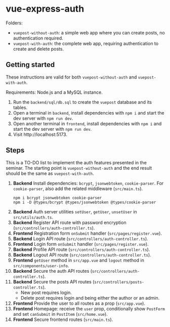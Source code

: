 # vue-express-auth

Folders:
- `vuepost-without-auth`: a simple web app where you can create posts, no authentication required.
- `vuepost-with-auth`: the complete web app, requiring authentication to create and delete posts.

## Getting started

These instructions are valid for both `vuepost-without-auth` and `vuepost-with-auth`.

Requirements: Node.js and a MySQL instance.

1. Run the `backend/sql/db.sql` to create the `vuepost` database and its tables.
2. Open a terminal in `backend`, install dependencies with `npm i` and start the dev server with `npm run dev`.
3. Open another terminal in `frontend`, install dependencies with `npm i` and start the dev server with `npm run dev`.
4. Visit http://localhost:5173.

## Steps

This is a TO-DO list to implement the auth features presented in the seminar. The starting point is `vuepost-without-auth` and the end result should be the same as `vuepost-with-auth`.

1. **Backend** Install dependencies: `bcrypt`, `jsonwebtoken`, `cookie-parser`. For `cookie-parser`, also add the related middleware (`src/main.ts`).
    ```
    npm i bcrypt jsonwebtoken cookie-parser
    npm i -D @types/bcrypt @types/jsonwebtoken @types/cookie-parser
    ```
2. **Backend** Auth server utilities `setUser`, `getUser`, `unsetUser` in `src/utils/auth.ts`.
3. **Backend** Register API route with password encryption (`src/controllers/auth-controller.ts`).
4. **Frontend** Registration form `onSubmit` handler (`src/pages/register.vue`).
5. **Backend** Login API route (`src/controllers/auth-controller.ts`).
6. **Frontend** Login form `onSubmit` handler (`src/pages/register.vue`).
7. **Backend** Profile API route (`src/controllers/auth-controller.ts`).
8. **Backend** Logout API route (`src/controllers/auth-controller.ts`).
9.  **Frontend** `getUser` method in `src/app.vue` and `logout` method in `src/components/user-info`.
10. **Backend** Secure the auth API routes (`src/controllers/auth-controller.ts`).
11. **Backend** Secure the posts API routes (`src/controllers/posts-controller.ts`).
    - New post requires login.
    - Delete post requires login and being either the author or an admin.
12. **Frontend** Provide the user to all routes as a prop (`src/app.vue`).
13. **Frontend** Homepage: receive the `user` prop, conditionally show `PostForm` and set `canSubmit` in `PostItem` (`src/home.vue`).
14. **Frontend** Secure frontend routes (`src/main.ts`).
